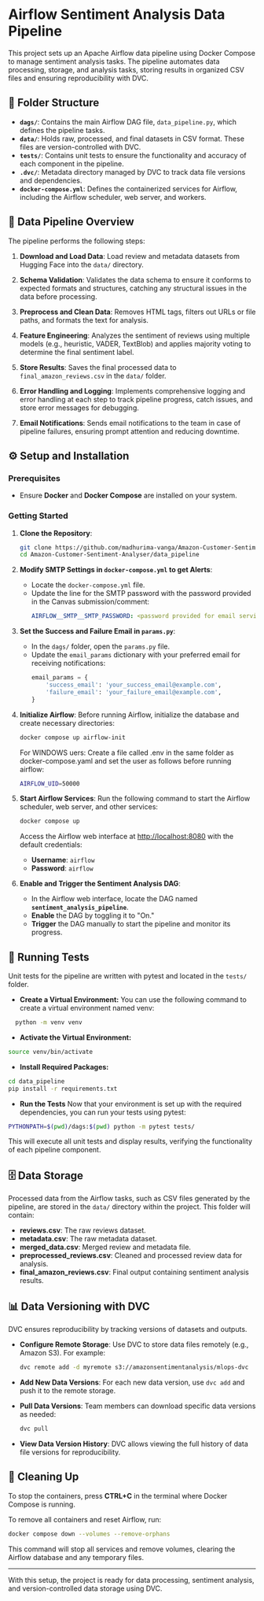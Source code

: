 
# Airflow Sentiment Analysis Data Pipeline

This project sets up an Apache Airflow data pipeline using Docker Compose to manage sentiment analysis tasks. The pipeline automates data processing, storage, and analysis tasks, storing results in organized CSV files and ensuring reproducibility with DVC.

## 📁 Folder Structure

- **`dags/`**: Contains the main Airflow DAG file, `data_pipeline.py`, which defines the pipeline tasks.
- **`data/`**: Holds raw, processed, and final datasets in CSV format. These files are version-controlled with DVC.
- **`tests/`**: Contains unit tests to ensure the functionality and accuracy of each component in the pipeline.
- **`.dvc/`**: Metadata directory managed by DVC to track data file versions and dependencies.
- **`docker-compose.yml`**: Defines the containerized services for Airflow, including the Airflow scheduler, web server, and workers.

## 🔄 Data Pipeline Overview

The pipeline performs the following steps:

1. **Download and Load Data**: Load review and metadata datasets from Hugging Face into the `data/` directory.

2. **Schema Validation**: Validates the data schema to ensure it conforms to expected formats and structures, catching any structural issues in the data before processing.

3. **Preprocess and Clean Data**: Removes HTML tags, filters out URLs or file paths, and formats the text for analysis.

4. **Feature Engineering**: Analyzes the sentiment of reviews using multiple models (e.g., heuristic, VADER, TextBlob) and applies majority voting to determine the final sentiment label.

5. **Store Results**: Saves the final processed data to `final_amazon_reviews.csv` in the `data/` folder.

6. **Error Handling and Logging**: Implements comprehensive logging and error handling at each step to track pipeline progress, catch issues, and store error messages for debugging.

7. **Email Notifications**: Sends email notifications to the team in case of pipeline failures, ensuring prompt attention and reducing downtime.

## ⚙️ Setup and Installation

### Prerequisites
- Ensure **Docker** and **Docker Compose** are installed on your system.

### Getting Started

1. **Clone the Repository**:
   ```bash
   git clone https://github.com/madhurima-vanga/Amazon-Customer-Sentiment-Analyser.git
   cd Amazon-Customer-Sentiment-Analyser/data_pipeline
   ```

2. **Modify SMTP Settings in `docker-compose.yml` to get Alerts**:
   - Locate the `docker-compose.yml` file.
   - Update the line for the SMTP password with the password provided in the Canvas submission/comment:
     ```yaml
     AIRFLOW__SMTP__SMTP_PASSWORD: <password provided for email service in canvas submission>
     ```

3. **Set the Success and Failure Email in `params.py`**:
   - In the `dags/` folder, open the `params.py` file.
   - Update the `email_params` dictionary with your preferred email for receiving notifications:
     ```python
     email_params = {
         'success_email': 'your_success_email@example.com',
         'failure_email': 'your_failure_email@example.com',
     }
     ```

4. **Initialize Airflow**:
   Before running Airflow, initialize the database and create necessary directories:
   ```bash
   docker compose up airflow-init
   ```
   For WINDOWS uers: Create a file called .env in the same folder as docker-compose.yaml and set the user as follows before running airflow:
   ```bash
   AIRFLOW_UID=50000
   ```

5. **Start Airflow Services**:
   Run the following command to start the Airflow scheduler, web server, and other services:
   ```bash
   docker compose up
   ```

   Access the Airflow web interface at [http://localhost:8080](http://localhost:8080) with the default credentials:

   - **Username**: `airflow`
   - **Password**: `airflow`

6. **Enable and Trigger the Sentiment Analysis DAG**:
   - In the Airflow web interface, locate the DAG named **`sentiment_analysis_pipeline`**.
   - **Enable** the DAG by toggling it to "On."
   - **Trigger** the DAG manually to start the pipeline and monitor its progress.

## 🧪 Running Tests

Unit tests for the pipeline are written with pytest and located in the `tests/` folder.

- **Create a Virtual Environment:** You can use the following command to create a virtual environment named venv:
```bash
  python -m venv venv
  ```

- **Activate the Virtual Environment:**

```bash
source venv/bin/activate
```

- **Install Required Packages:**
```bash
cd data_pipeline
pip install -r requirements.txt
```

- **Run the Tests**
Now that your environment is set up with the required dependencies, you can run your tests using pytest:

```bash
PYTHONPATH=$(pwd)/dags:$(pwd) python -m pytest tests/
```


  This will execute all unit tests and display results, verifying the functionality of each pipeline component.

## 🗄️ Data Storage

Processed data from the Airflow tasks, such as CSV files generated by the pipeline, are stored in the `data/` directory within the project. This folder will contain:

- **reviews.csv**: The raw reviews dataset.
- **metadata.csv**: The raw metadata dataset.
- **merged_data.csv**: Merged review and metadata file.
- **preprocessed_reviews.csv**: Cleaned and processed review data for analysis.
- **final_amazon_reviews.csv**: Final output containing sentiment analysis results.

## 📊 Data Versioning with DVC

DVC ensures reproducibility by tracking versions of datasets and outputs.

- **Configure Remote Storage**: Use DVC to store data files remotely (e.g., Amazon S3). For example:
  ```bash
  dvc remote add -d myremote s3://amazonsentimentanalysis/mlops-dvc
  ```

- **Add New Data Versions**: For each new data version, use `dvc add` and push it to the remote storage.
  
- **Pull Data Versions**: Team members can download specific data versions as needed:
  ```bash
  dvc pull
  ```

- **View Data Version History**: DVC allows viewing the full history of data file versions for reproducibility.

## 🧹 Cleaning Up

To stop the containers, press **CTRL+C** in the terminal where Docker Compose is running.

To remove all containers and reset Airflow, run:
```bash
docker compose down --volumes --remove-orphans
```

This command will stop all services and remove volumes, clearing the Airflow database and any temporary files.

---

With this setup, the project is ready for data processing, sentiment analysis, and version-controlled data storage using DVC.
